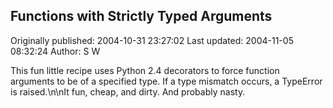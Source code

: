 ## Functions with Strictly Typed Arguments

Originally published: 2004-10-31 23:27:02
Last updated: 2004-11-05 08:32:24
Author: S W

This fun little recipe uses Python 2.4 decorators to force function arguments to be of a specified type. If a type mismatch occurs, a TypeError is raised.\n\nIt fun, cheap, and dirty. And probably nasty.